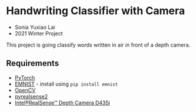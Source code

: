 # Handwriting Classifier with Camera
* Sonia Yuxiao Lai
* 2021 Winter Project

This project is going classify words written in air in front of a depth camera.

## Requirements
* [PyTorch](https://pytorch.org/get-started/locally/)
* [EMNIST](https://www.nist.gov/itl/products-and-services/emnist-dataset) - install using `pip install emnist`
* [OpenCV](https://opencv.org/#)
* [pyrealsense2](https://intelrealsense.github.io/librealsense/python_docs/_generated/pyrealsense2.html)
* [Intel&reg;RealSense&trade; Depth Camera D435i](https://www.intelrealsense.com/depth-camera-d435i/)